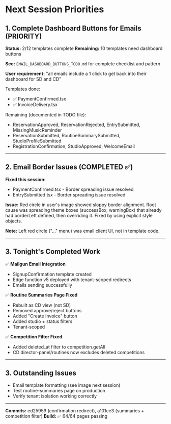 # Next Session Priorities

## 1. Complete Dashboard Buttons for Emails (PRIORITY)

**Status:** 2/12 templates complete
**Remaining:** 10 templates need dashboard buttons

**See:** `EMAIL_DASHBOARD_BUTTONS_TODO.md` for complete checklist and pattern

**User requirement:** "all emails include a 1 click to get back into their dashboard for SD and CD"

Templates done:
- ✅ PaymentConfirmed.tsx
- ✅ InvoiceDelivery.tsx

Remaining (documented in TODO file):
- ReservationApproved, ReservationRejected, EntrySubmitted, MissingMusicReminder
- ReservationSubmitted, RoutineSummarySubmitted, StudioProfileSubmitted
- RegistrationConfirmation, StudioApproved, WelcomeEmail

---

## 2. Email Border Issues (COMPLETED ✅)

**Fixed this session:**
- PaymentConfirmed.tsx - Border spreading issue resolved
- EntrySubmitted.tsx - Border spreading issue resolved

**Issue:** Red circle in user's image showed sloppy border alignment. Root cause was spreading theme boxes (successBox, warningBox) that already had borderLeft defined, then overriding it. Fixed by using explicit style objects.

**Note:** Left red circle ("..." menu) was email client UI, not in template code.

---

## 3. Tonight's Completed Work

✅ **Mailgun Email Integration**
- SignupConfirmation template created
- Edge function v5 deployed with tenant-scoped redirects
- Emails sending successfully

✅ **Routine Summaries Page Fixed** 
- Rebuilt as CD view (not SD)
- Removed approve/reject buttons
- Added "Create Invoice" button
- Added studio + status filters
- Tenant-scoped

✅ **Competition Filter Fixed**
- Added deleted_at filter to competition.getAll
- CD director-panel/routines now excludes deleted competitions

---

## 3. Outstanding Issues

- Email template formatting (see image next session)
- Test routine-summaries page on production
- Verify tenant isolation working correctly

---

**Commits:** ed25959 (confirmation redirect), a101ce3 (summaries + competition filter)
**Build:** ✅ 64/64 pages passing
